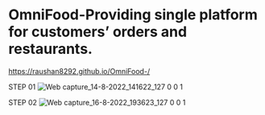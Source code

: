 # OmniFood-Providing single platform for customers’ orders and restaurants. 
https://raushan8292.github.io/OmniFood-/

STEP 01 
![Web capture_14-8-2022_141622_127 0 0 1](https://user-images.githubusercontent.com/100985173/184529508-908cdef0-cdd2-4ecb-ac18-3f8fcabd41a0.jpeg)

STEP 02
![Web capture_16-8-2022_193623_127 0 0 1](https://user-images.githubusercontent.com/100985173/184900124-2aedc827-ba2d-4f1c-8d51-b5146d8e328c.jpeg)



